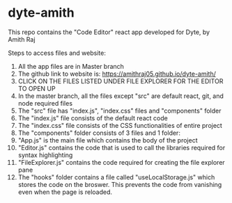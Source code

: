 # dyte-amith
This repo contains the "Code Editor" react app developed for Dyte, by Amith Raj

Steps to access files and website:
1. All the app files are in Master branch
2. The github link to website is: https://amithraj05.github.io/dyte-amith/
3. CLICK ON THE FILES LISTED UNDER FILE EXPLORER FOR THE EDITOR TO OPEN UP
4. In the master branch, all the files except "src" are default react, git, and node required files
5. The "src" file has "index.js", "index.css" files and "components" folder
6. The "index.js" file consists of the default react code
7. The "index.css" file consists of the CSS functionalities of entire project
8. The "components" folder consists of 3 files and 1 folder:
9. "App.js" is the main file which contains the body of the project
10. "Editor.js" contains the code that is used to call the libraries required for syntax highlighting
11. "FileExplorer.js" contains the code required for creating the file explorer pane
12. The "hooks" folder contains a file called "useLocalStorage.js" which stores the code on the broswer. This prevents the code from vanishing even when the page is reloaded.
